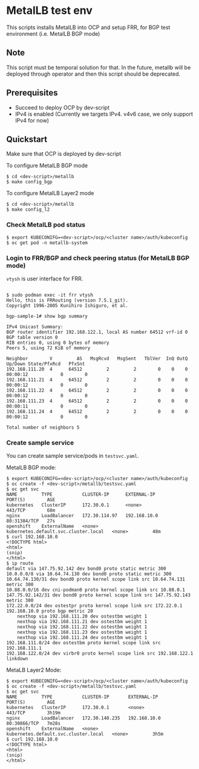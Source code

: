 # MetalLB test env

This scripts installs MetalLB into OCP and setup FRR, for BGP test environment (i.e. MetalLB BGP mode)

## Note

This script must be temporal solution for that. In the future, metallb will be deployed through operator and
then this script should be deprecated.

## Prerequisites

- Succeed to deploy OCP by dev-script
- IPv4 is enabled (Currently we targets IPv4. v4v6 case, we only support IPv4 for now)

## Quickstart

Make sure that OCP is deployed by dev-script

To configure MetalLB BGP mode

```
$ cd <dev-script>/metallb
$ make config_bgp
```

To configure MetalLB Layer2 mode

```
$ cd <dev-script>/metallb
$ make config_l2
```

### Check MetalLB pod status

```
$ export KUBECONIFG=<dev-script>/ocp/<cluster name>/auth/kubeconfig
$ oc get pod -n metallb-system
```

### Login to FRR/BGP and check peering status (for MetalLB BGP mode)

`vtysh` is user interface for FRR.

```

$ sudo podman exec -it frr vtysh
Hello, this is FRRouting (version 7.5.1_git).
Copyright 1996-2005 Kunihiro Ishiguro, et al.

bgp-sample-1# show bgp summary

IPv4 Unicast Summary:
BGP router identifier 192.168.122.1, local AS number 64512 vrf-id 0
BGP table version 0
RIB entries 0, using 0 bytes of memory
Peers 5, using 72 KiB of memory

Neighbor        V         AS   MsgRcvd   MsgSent   TblVer  InQ OutQ  Up/Down State/PfxRcd   PfxSnt
192.168.111.20  4      64512         2         2        0    0    0 00:00:12            0        0
192.168.111.21  4      64512         2         2        0    0    0 00:00:12            0        0
192.168.111.22  4      64512         2         2        0    0    0 00:00:12            0        0
192.168.111.23  4      64512         2         2        0    0    0 00:00:11            0        0
192.168.111.24  4      64512         2         2        0    0    0 00:00:12            0        0

Total number of neighbors 5
```


### Create sample service

You can create sample service/pods in `testsvc.yaml`.

MetalLB BGP mode:

```
$ export KUBECONIFG=<dev-script>/ocp/<cluster name>/auth/kubeconfig
$ oc create -f <dev-script>/metallb/testsvc.yaml
$ oc get svc
NAME         TYPE           CLUSTER-IP      EXTERNAL-IP                            PORT(S)        AGE
kubernetes   ClusterIP      172.30.0.1      <none>                                 443/TCP        68m
nginx        LoadBalancer   172.30.114.97   192.168.10.0                           80:31384/TCP   27s
openshift    ExternalName   <none>          kubernetes.default.svc.cluster.local   <none>         48m
$ curl 192.168.10.0
<!DOCTYPE html>
<html>
(snip)
</html>
$ ip route
default via 147.75.92.142 dev bond0 proto static metric 300
10.0.0.0/8 via 10.64.74.130 dev bond0 proto static metric 300
10.64.74.130/31 dev bond0 proto kernel scope link src 10.64.74.131 metric 300
10.88.0.0/16 dev cni-podman0 proto kernel scope link src 10.88.0.1
147.75.92.142/31 dev bond0 proto kernel scope link src 147.75.92.143 metric 300
172.22.0.0/24 dev ostestpr proto kernel scope link src 172.22.0.1
192.168.10.0 proto bgp metric 20
	nexthop via 192.168.111.20 dev ostestbm weight 1
	nexthop via 192.168.111.21 dev ostestbm weight 1
	nexthop via 192.168.111.22 dev ostestbm weight 1
	nexthop via 192.168.111.23 dev ostestbm weight 1
	nexthop via 192.168.111.24 dev ostestbm weight 1
192.168.111.0/24 dev ostestbm proto kernel scope link src 192.168.111.1
192.168.122.0/24 dev virbr0 proto kernel scope link src 192.168.122.1 linkdown
```

MetaLB Layer2 Mode:

```
$ export KUBECONIFG=<dev-script>/ocp/<cluster name>/auth/kubeconfig
$ oc create -f <dev-script>/metallb/testsvc.yaml
$ oc get svc
NAME         TYPE           CLUSTER-IP       EXTERNAL-IP                            PORT(S)        AGE
kubernetes   ClusterIP      172.30.0.1       <none>                                 443/TCP        3h19m
nginx        LoadBalancer   172.30.140.235   192.168.10.0                           80:30866/TCP   7m28s
openshift    ExternalName   <none>           kubernetes.default.svc.cluster.local   <none>         3h5m
$ curl 192.168.10.0
<!DOCTYPE html>
<html>
(snip)
</html>
```
